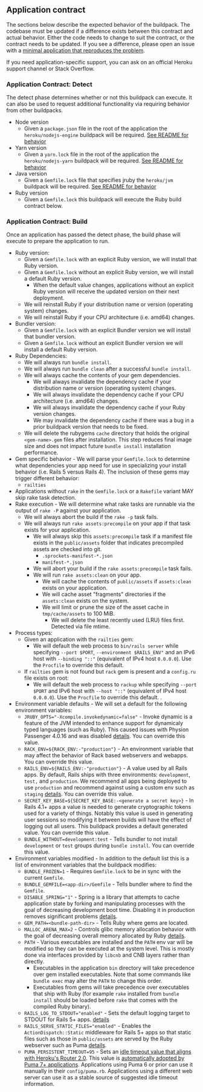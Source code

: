 ## Application contract

The sections below describe the expected behavior of the buildpack. The codebase must be updated if a difference exists between this contract and actual behavior. Either the code needs to change to suit the contract, or the contract needs to be updated. If you see a difference, please open an issue with a [minimal application that reproduces the problem](https://www.codetriage.com/example_app).

If you need application-specific support, you can ask on an official Heroku support channel or Stack Overflow.

### Application Contract: Detect

The detect phase determines whether or not this buildpack can execute. It can also be used to request additional functionality via requiring behavior from other buildpacks.

- Node version
  - Given a `package.json` file in the root of the application the `heroku/nodejs-engine` buildpack will be required. [See README for behavior](https://github.com/heroku/buildpacks-nodejs/tree/main/buildpacks/nodejs-engine)
- Yarn version
  - Given a `yarn.lock` file in the root of the application the `heroku/nodejs-yarn` buildpack will be required. [See README for behavior](https://github.com/heroku/buildpacks-nodejs/tree/main/buildpacks/nodejs-yarn)
- Java version
  - Given a `Gemfile.lock` file that specifies jruby the `heroku/jvm` buildpack will be required. [See README for behavior](https://github.com/heroku/buildpacks-jvm/)
- Ruby version
  - Given a `Gemfile.lock` this buildpack will execute the Ruby build contract below.

### Application Contract: Build

Once an application has passed the detect phase, the build phase will execute to prepare the application to run.

- Ruby version:
  - Given a `Gemfile.lock` with an explicit Ruby version, we will install that Ruby version.
  - Given a `Gemfile.lock` without an explicit Ruby version, we will install a default Ruby version.
    - When the default value changes, applications without an explicit Ruby version will receive the updated version on their next deployment.
  - We will reinstall Ruby if your distribution name or version (operating system) changes.
  - We will reinstall Ruby if your CPU architecture (i.e. amd64) changes.
- Bundler version:
  - Given a `Gemfile.lock` with an explicit Bundler version we will install that bundler version.
  - Given a `Gemfile.lock` without an explicit Bundler version we will install a default Ruby version.
- Ruby Dependencies:
  - We will always run `bundle install`.
  - We will always run `bundle clean` after a successful `bundle install`.
  - We will always cache the contents of your gem dependencies.
      - We will always invalidate the dependency cache if your distribution name or version (operating system) changes.
      - We will always invalidate the dependency cache if your CPU architecture (i.e. amd64) changes.
      - We will always invalidate the dependency cache if your Ruby version changes.
      - We may invalidate the dependency cache if there was a bug in a prior buildpack version that needs to be fixed.
  - We will delete the rubygems `cache` directory that holds the original `<gem-name>.gem` files after installation. This step reduces final image size and does not impact future `bundle install` installation performance.
- Gem specific behavior - We will parse your `Gemfile.lock` to determine what dependencies your app need for use in specializing your install behavior (i.e. Rails 5 versus Rails 4). The inclusion of these gems may trigger different behavior:
  - `railties`
- Applications without `rake` in the `Gemfile.lock` or a `Rakefile` variant MAY skip rake task detection.
- Rake execution - We will determine what rake tasks are runnable via the output of `rake -P` against your application.
  - We will always abort the build if the `rake -p` task fails.
  - We will always run `rake assets:precompile` on your app if that task exists for your application.
    - We will always skip this `assets:precompile` task if a manifest file exists in the `public/assets` folder that indicates precompiled assets are checked into git.
      - `.sprockets-manifest-*.json`
      - `manifest-*.json`
    - We will abort your build if the `rake assets:precompile` task fails.
    - We will run `rake assets:clean` on your app.
      - We will cache the contents of `public/assets` if `assets:clean` exists on your application.
      - We will cache asset "fragments" directories if the `assets:clean` exists on the system.
      - We will limit or prune the size of the asset cache in `tmp/cache/assets` to 100 MiB.
        - We will delete the least recently used (LRU) files first. Detected via file mtime.
- Process types:
  - Given an application with the `railties` gem:
    - We will default the web process to `bin/rails server` while specifying `--port $PORT`, `--environment $RAILS_ENV"` and an IPv6 host with `--binding "::"` (equivalent of IPv4 host `0.0.0.0`). Use the `Procfile` to override this default.
  - If `railties` gem is not found but `rack` gem is present and a `config.ru` file exists on root:
    - We will default the web process to `rackup` while specifying `--port $PORT` and IPv6 host with `--host "::"` (equivalent of IPv4 host `0.0.0.0`). Use the `Procfile` to override this default. .
- Environment variable defaults - We will set a default for the following environment variables:
  - `JRUBY_OPTS="-Xcompile.invokedynamic=false"` - Invoke dynamic is a feature of the JVM intended to enhance support for dynamicaly typed languages (such as Ruby). This caused issues with Physion Passenger 4.0.16 and was disabled [details](https://github.com/heroku/heroku-buildpack-ruby/issues/145). You can override this value.
  - `RACK_ENV=${RACK_ENV:-"production"}` - An environment variable that may affect the behavior of Rack based webservers and webapps. You can override this value.
  - `RAILS_ENV=${RAILS_ENV:-"production"}` - A value used by all Rails apps. By default, Rails ships with three environments: `development`, `test,` and `production`. We recommend all apps being deployed to use `production` and recommend against using a custom env such as `staging` [details](https://devcenter.heroku.com/articles/deploying-to-a-custom-rails-environment). You can override this value.
  - `SECRET_KEY_BASE=${SECRET_KEY_BASE:-<generate a secret key>}` - In Rails 4.1+ apps a value is needed to generate cryptographic tokens used for a variety of things. Notably this value is used in generating user sessions so modifying it between builds will have the effect of logging out all users. This buildpack provides a default generated value. You can override this value.
  - `BUNDLE_WITHOUT=development:test` - Tells bundler to not install `development` or `test` groups during `bundle install`. You can override this value.
- Environment variables modified - In addition to the default list this is a list of environment variables that the buildpack modifies:
  - `BUNDLE_FROZEN=1` - Requires `Gemfile.lock` to be in sync with the current `Gemfile`.
  - `BUNDLE_GEMFILE=<app-dir>/Gemfile` - Tells bundler where to find the `Gemfile`.
  - `DISABLE_SPRING="1"` - Spring is a library that attempts to cache application state by forking and manipulating processes with the goal of decreasing development boot time. Disabling it in production removes significant problems [details](https://devcenter.heroku.com/changelog-items/1826).
  - `GEM_PATH=<bundle-path-dir>` - Tells Ruby where gems are located.
  - `MALLOC_ARENA_MAX=2` - Controls glibc memory allocation behavior with the goal of decreasing overall memory allocated by Ruby [details](https://devcenter.heroku.com/changelog-items/1683).
  - `PATH` - Various executables are installed and the `PATH` env var will be modified so they can be executed at the system level. This is mostly done via interfaces provided by `libcnb` and CNB layers rather than directly.
    - Executables in the application `bin` directory will take precedence over gem installed executables. Note that some commands like `bundle exec` may alter the `PATH` to change this order.
    - Executables from gems will take precedence over executables that ship with Ruby (for example `rake` installed from `bundle install` should be loaded before `rake` that comes with the compiled Ruby binary).
  - `RAILS_LOG_TO_STDOUT="enabled"` - Sets the default logging target to STDOUT for Rails 5+ apps. [details](https://blog.heroku.com/container_ready_rails_5)
  - `RAILS_SERVE_STATIC_FILES="enabled"` - Enables the `ActionDispatch::Static` middleware for Rails 5+ apps so that static files such as those in `public/assets` are served by the Ruby webserver such as Puma [details](https://blog.heroku.com/container_ready_rails_5).
  - `PUMA_PERSISTENT_TIMEOUT=95` - Sets an [idle timeout value that aligns with Heroku's Router 2.0](https://devcenter.heroku.com/articles/http-routing#keepalives). This value is [automatically adopted by Puma 7+ applications](https://github.com/search?q=repo%3Apuma%2Fpuma+PUMA_PERSISTENT_TIMEOUT&type=pullrequests). Applications using Puma 6 or prior can use it manually in their `config/puma.rb`. Applications using a different web server can use it as a stable source of suggested idle timeout information.
